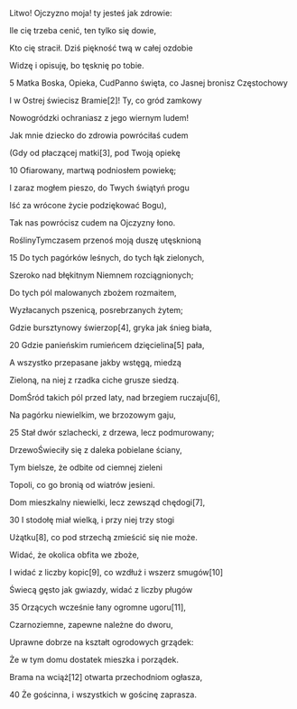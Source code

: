 Litwo! Ojczyzno moja! ty jesteś jak zdrowie:

Ile cię trzeba cenić, ten tylko się dowie,

Kto cię stracił. Dziś piękność twą w całej ozdobie

Widzę i opisuję, bo tęsknię po tobie.

5
Matka Boska, Opieka, CudPanno święta, co Jasnej bronisz Częstochowy

I w Ostrej świecisz Bramie[2]! Ty, co gród zamkowy

Nowogródzki ochraniasz z jego wiernym ludem!

Jak mnie dziecko do zdrowia powróciłaś cudem

(Gdy od płaczącej matki[3], pod Twoją opiekę

10
Ofiarowany, martwą podniosłem powiekę;

I zaraz mogłem pieszo, do Twych świątyń progu

Iść za wrócone życie podziękować Bogu),

Tak nas powrócisz cudem na Ojczyzny łono.

RoślinyTymczasem przenoś moją duszę utęsknioną

15
Do tych pagórków leśnych, do tych łąk zielonych,

Szeroko nad błękitnym Niemnem rozciągnionych;

Do tych pól malowanych zbożem rozmaitem,

Wyzłacanych pszenicą, posrebrzanych żytem;

Gdzie bursztynowy świerzop[4], gryka jak śnieg biała,

20
Gdzie panieńskim rumieńcem dzięcielina[5] pała,

A wszystko przepasane jakby wstęgą, miedzą

Zieloną, na niej z rzadka ciche grusze siedzą.

DomŚród takich pól przed laty, nad brzegiem ruczaju[6],

Na pagórku niewielkim, we brzozowym gaju,

25
Stał dwór szlachecki, z drzewa, lecz podmurowany;

DrzewoŚwieciły się z daleka pobielane ściany,

Tym bielsze, że odbite od ciemnej zieleni

Topoli, co go bronią od wiatrów jesieni.

Dom mieszkalny niewielki, lecz zewsząd chędogi[7],

30
I stodołę miał wielką, i przy niej trzy stogi

Użątku[8], co pod strzechą zmieścić się nie może.

Widać, że okolica obfita we zboże,

I widać z liczby kopic[9], co wzdłuż i wszerz smugów[10]

Świecą gęsto jak gwiazdy, widać z liczby pługów

35
Orzących wcześnie łany ogromne ugoru[11],

Czarnoziemne, zapewne należne do dworu,

Uprawne dobrze na kształt ogrodowych grządek:

Że w tym domu dostatek mieszka i porządek.

Brama na wciąż[12] otwarta przechodniom ogłasza,

40
Że gościnna, i wszystkich w gościnę zaprasza.
